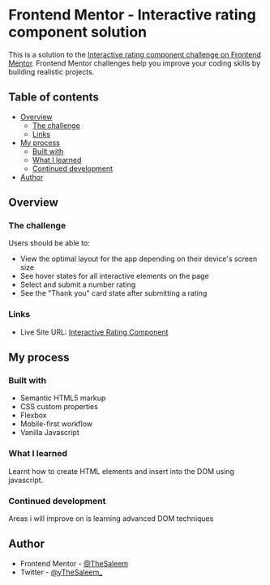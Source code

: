 # Frontend Mentor - Interactive rating component solution

This is a solution to the [Interactive rating component challenge on Frontend Mentor](https://www.frontendmentor.io/challenges/interactive-rating-component-koxpeBUmI). Frontend Mentor challenges help you improve your coding skills by building realistic projects. 

## Table of contents

- [Overview](#overview)
  - [The challenge](#the-challenge)
  - [Links](#links)
- [My process](#my-process)
  - [Built with](#built-with)
  - [What I learned](#what-i-learned)
  - [Continued development](#continued-development)
- [Author](#author)



## Overview

### The challenge

Users should be able to:

- View the optimal layout for the app depending on their device's screen size
- See hover states for all interactive elements on the page
- Select and submit a number rating
- See the "Thank you" card state after submitting a rating


### Links

- Live Site URL: [Interactive Rating Component](https://the-interactive-component.netlify.app/)

## My process

### Built with

- Semantic HTML5 markup
- CSS custom properties
- Flexbox
- Mobile-first workflow
- Vanilla Javascript

### What I learned

Learnt how to create HTML elements and insert into the DOM using javascript.

### Continued development

Areas i will improve on is learning advanced DOM techniques


## Author

- Frontend Mentor - [@TheSaleem](https://www.frontendmentor.io/profile/thesaleem)
- Twitter - [@yTheSaleem_](https://www.twitter.com/thesaleem_)




